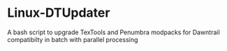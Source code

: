 # Linux-DTUpdater
A bash script to upgrade TexTools and Penumbra modpacks for Dawntrail compatibilty in batch with parallel processing
